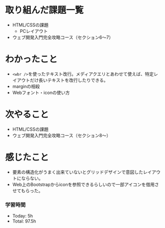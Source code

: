 # 取り組んだ課題一覧
- HTML/CSSの課題
  - PCレイアウト
- ウェブ開発入門完全攻略コース（セクション6～7）

# わかったこと
- `<wbr />`を使ったテキスト改行。メディアクエリとあわせて使えば、特定レイアウトだけ長いテキストを改行したりできる。
- marginの相殺
- Webフォント・iconの使い方

# 次やること
- HTML/CSSの課題
- ウェブ開発入門完全攻略コース（セクション8～）

# 感じたこと
- 要素の構造化がうまく出来ていないとグリッドデザインで意図したレイアウトにならない。<br>
- Web上のBootstrapからiconを参照できるらしいので一部アイコンを借用させてもらった。

### 学習時間
- Today: 5h
- Total: 97.5h